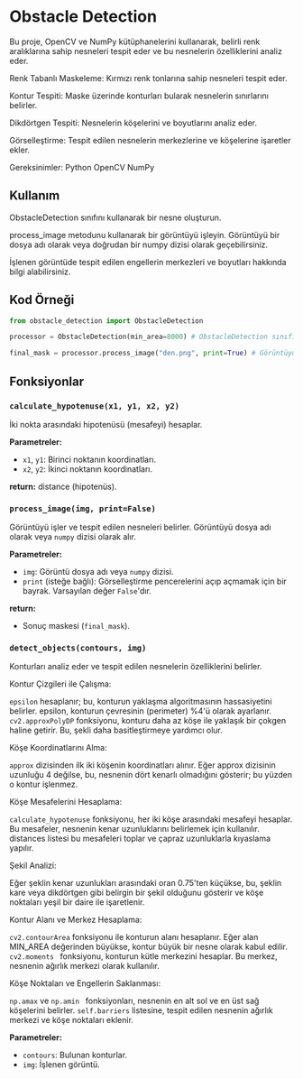 # Obstacle Detection

Bu proje, OpenCV ve NumPy kütüphanelerini kullanarak, belirli renk aralıklarına sahip nesneleri tespit eder ve bu nesnelerin özelliklerini analiz eder.

Renk Tabanlı Maskeleme: Kırmızı renk tonlarına sahip nesneleri tespit eder.

Kontur Tespiti: Maske üzerinde konturları bularak nesnelerin sınırlarını belirler.

Dikdörtgen Tespiti: Nesnelerin köşelerini ve boyutlarını analiz eder.

Görselleştirme: Tespit edilen nesnelerin merkezlerine ve köşelerine işaretler ekler.

Gereksinimler:
Python 
OpenCV
NumPy

## Kullanım
 ObstacleDetection sınıfını kullanarak bir nesne oluşturun.
 
process_image metodunu kullanarak bir görüntüyü işleyin. Görüntüyü bir dosya adı olarak veya doğrudan bir numpy dizisi olarak geçebilirsiniz.

İşlenen görüntüde tespit edilen engellerin merkezleri ve boyutları hakkında bilgi alabilirsiniz.

## Kod Örneği
```python
from obstacle_detection import ObstacleDetection

processor = ObstacleDetection(min_area=8000) # ObstacleDetection sınıfından bir nesne oluşturun

final_mask = processor.process_image("den.png", print=True) # Görüntüyü işleyin
```
## Fonksiyonlar

### `calculate_hypotenuse(x1, y1, x2, y2)`
İki nokta arasındaki hipotenüsü (mesafeyi) hesaplar.

**Parametreler:**
- `x1`, `y1`: Birinci noktanın koordinatları.
- `x2`, `y2`: İkinci noktanın koordinatları.

**return:**
distance (hipotenüs).

### `process_image(img, print=False)`
Görüntüyü işler ve tespit edilen nesneleri belirler. Görüntüyü dosya adı olarak veya `numpy` dizisi olarak alır.

**Parametreler:**
- `img`: Görüntü dosya adı veya `numpy` dizisi.
- `print` (isteğe bağlı): Görselleştirme pencerelerini açıp açmamak için bir bayrak. Varsayılan değer `False`'dır.

**return:**
- Sonuç maskesi (`final_mask`).

### `detect_objects(contours, img)`
Konturları analiz eder ve tespit edilen nesnelerin özelliklerini belirler.

Kontur Çizgileri ile Çalışma:

`epsilon` hesaplanır; bu, konturun yaklaşma algoritmasının hassasiyetini belirler. epsilon, konturun çevresinin (perimeter) %4'ü olarak ayarlanır.
`cv2.approxPolyDP` fonksiyonu, konturu daha az köşe ile yaklaşık bir çokgen haline getirir. Bu, şekli daha basitleştirmeye yardımcı olur.

Köşe Koordinatlarını Alma:

`approx` dizisinden ilk iki köşenin koordinatları alınır.
Eğer approx dizisinin uzunluğu 4 değilse, bu, nesnenin dört kenarlı olmadığını gösterir; bu yüzden o kontur işlenmez.

Köşe Mesafelerini Hesaplama:

`calculate_hypotenuse` fonksiyonu, her iki köşe arasındaki mesafeyi hesaplar. Bu mesafeler, nesnenin kenar uzunluklarını belirlemek için kullanılır.
distances listesi bu mesafeleri toplar ve çapraz uzunluklarla kıyaslama yapılır.

Şekil Analizi:

Eğer şeklin kenar uzunlukları arasındaki oran 0.75'ten küçükse, bu, şeklin kare veya dikdörtgen gibi belirgin bir şekil olduğunu gösterir ve köşe noktaları yeşil bir daire ile işaretlenir.

Kontur Alanı ve Merkez Hesaplama:

`cv2.contourArea` fonksiyonu ile konturun alanı hesaplanır. Eğer alan MIN_AREA değerinden büyükse, kontur büyük bir nesne olarak kabul edilir.
`cv2.moments ` fonksiyonu, konturun kütle merkezini hesaplar. Bu merkez, nesnenin ağırlık merkezi olarak kullanılır.

Köşe Noktaları ve Engellerin Saklanması:

`np.amax` ve  `np.amin ` fonksiyonları, nesnenin en alt sol ve en üst sağ köşelerini belirler.
`self.barriers` listesine, tespit edilen nesnenin ağırlık merkezi ve köşe noktaları eklenir.

**Parametreler:**
- `contours`: Bulunan konturlar.
- `img`: İşlenen görüntü.


